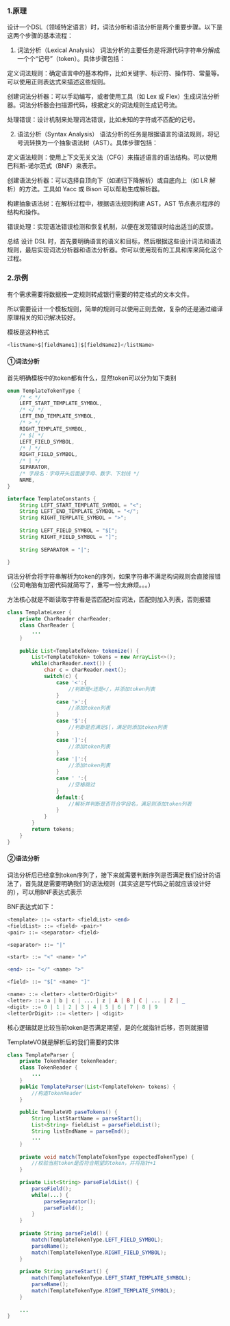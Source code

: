### 1.原理

设计一个DSL（领域特定语言）时，词法分析和语法分析是两个重要步骤。以下是这两个步骤的基本流程：

1. 词法分析（Lexical Analysis）
   词法分析的主要任务是将源代码字符串分解成一个个“记号”（token）。具体步骤包括：

定义词法规则：确定语言中的基本构件，比如关键字、标识符、操作符、常量等。可以使用正则表达式来描述这些规则。

创建词法分析器：可以手动编写，或者使用工具（如 Lex 或 Flex）生成词法分析器。词法分析器会扫描源代码，根据定义的词法规则生成记号流。

处理错误：设计机制来处理词法错误，比如未知的字符或不匹配的记号。

2. 语法分析（Syntax Analysis）
   语法分析的任务是根据语言的语法规则，将记号流转换为一个抽象语法树（AST）。具体步骤包括：

定义语法规则：使用上下文无关文法（CFG）来描述语言的语法结构。可以使用巴科斯-诺尔范式（BNF）来表示。

创建语法分析器：可以选择自顶向下（如递归下降解析）或自底向上（如 LR 解析）的方法。工具如 Yacc 或 Bison 可以帮助生成解析器。

构建抽象语法树：在解析过程中，根据语法规则构建 AST，AST 节点表示程序的结构和操作。

错误处理：实现语法错误检测和恢复机制，以便在发现错误时给出适当的反馈。

总结
设计 DSL 时，首先要明确语言的语义和目标，然后根据这些设计词法和语法规则，最后实现词法分析器和语法分析器。你可以使用现有的工具和库来简化这个过程。

### 2.示例

有个需求需要将数据按一定规则转成银行需要的特定格式的文本文件。

所以需要设计一个模板规则，简单的规则可以使用正则去做，复杂的还是通过编译原理相关的知识解决较好。

模板是这种格式

```php
<listName>$[fieldName1]|$[fieldName2]</listName>
```

#### ①词法分析

首先明确模板中的token都有什么，显然token可以分为如下类别

```java
enum TemplateTokenType {
    /* < */
    LEFT_START_TEMPLATE_SYMBOL,
    /* </ */
    LEFT_END_TEMPLATE_SYMBOL,
    /* > */
    RIGHT_TEMPLATE_SYMBOL,
    /* $[ */
    LEFT_FIELD_SYMBOL,
    /* ] */
    RIGHT_FIELD_SYMBOL,
    /* | */
    SEPARATOR,
    /* 字段名：字母开头后面接字母、数字、下划线 */
    NAME,
}
```



```java
interface TemplateConstants {
    String LEFT_START_TEMPLATE_SYMBOL = "<";
    String LEFT_END_TEMPLATE_SYMBOL = "</";
    String RIGHT_TEMPLATE_SYMBOL = ">";
    
    String LEFT_FIELD_SYMBOL = "$[";
    String RIGHT_FIELD_SYMBOL = "]";
    
    String SEPARATOR = "|";
    
}
```

词法分析会将字符串解析为token的序列，如果字符串不满足构词规则会直接报错（公司电脑有加密代码就简写了，重写一份太麻烦。。。）

方法核心就是不断读取字符看是否匹配对应词法，匹配则加入列表，否则报错

```java
class TemplateLexer {
    private CharReader charReader;
    class CharReader {
        ...
    }
    
    public List<TemplateToken> tokenize() {
        List<TemplateToken> tokens = new ArrayList<>();
        while(charReader.next()) {
            char c = charReader.next();
            switch(c) {
                case '<':{
                    //判断是<还是</，并添加token列表
                }
                case '>':{
                    //添加token列表
                }
                case '$':{
                    //判断是否满足$[，满足则添加token列表
                }
                case ']':{
                    //添加token列表
                }
                case '|':{
                    //添加token列表
                }
                case ' ':{
                    //空格跳过
                }
                default:{
                    //解析并判断是否符合字段名，满足则添加token列表
                }
            }
        }
        return tokens;
    }
}
```



#### ②语法分析

词法分析后已经拿到token序列了，接下来就需要判断序列是否满足我们设计的语法了，首先就是需要明确我们的语法规则（其实这是写代码之前就应该设计好的），可以用BNF表达式表示

BNF表达式如下：

```php
<template> ::= <start> <fieldList> <end>
<fieldList> ::= <field> <pair>*
<pair> ::= <separator> <field>

<separator> ::= "|"

<start> ::= "<" <name> ">"

<end> ::= "</" <name> ">"

<field> ::= "$[" <name> "]"

<name> ::= <letter> <letterOrDigit>*
<letter> ::= a | b | c | ... | z | A | B | C | ... | Z | _
<digit> ::= 0 | 1 | 2 | 3 | 4 | 5 | 6 | 7 | 8 | 9
<letterOrDigit> ::= <letter> | <digit>
```

核心逻辑就是比较当前token是否满足期望，是的化就指针后移，否则就报错

TemplateVO就是解析后的我们需要的实体

```java
class TemplateParser {
    private TokenReader tokenReader;
    class TokenReader {
        ...
    }
    public TemplateParser(List<TemplateToken> tokens) {
        //构造TokenReader
    }
    
    public TemplateVO paseTokens() {
        String listStartName = parseStart();
        List<String> fieldList = parseFieldList();
        String listEndName = parseEnd();
        ...
    }
    
    private void match(TemplateTokenType expectedTokenType) {
        //校验当前token是否符合期望的token，并将指针+1
    }
    
    private List<String> parseFieldList() {
        parseField();
        while(...) {
            parseSeparator();
            parseField();
        }
    }
    
    private String parseField() {
        match(TemplateTokenType.LEFT_FIELD_SYMBOL);
        parseName();
        match(TemplateTokenType.RIGHT_FIELD_SYMBOL);
    }
    
    private String parseStart() {
        match(TemplateTokenType.LEFT_START_TEMPLATE_SYMBOL);
        parseName();
        match(TemplateTokenType.RIGHT_TEMPLATE_SYMBOL);
    }
    
    ...
}
```

